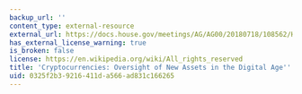 ```yaml
---
backup_url: ''
content_type: external-resource
external_url: https://docs.house.gov/meetings/AG/AG00/20180718/108562/HHRG-115-AG00-Wstate-GenslerG-20180718.pdf
has_external_license_warning: true
is_broken: false
license: https://en.wikipedia.org/wiki/All_rights_reserved
title: 'Cryptocurrencies: Oversight of New Assets in the Digital Age'' (PDF)'
uid: 0325f2b3-9216-411d-a566-ad831c166265
---
```

